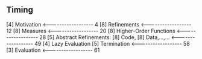 Timing
------

[4]  Motivation 
                        <------------------ 4 
[8]  Refinements
                        <------------------ 12 
[8]  Measures
                        <------------------ 20 
[8]  Higher-Order Functions
                        <------------------ 28 
[5] Abstract Refinements: 
[8]   Code, 
[8]   Data,...,...
                        <------------------ 49
[4] Lazy Evaluation
[5] Termination
                        <------------------ 58 
[3] Evaluation
                        <------------------ 61 

